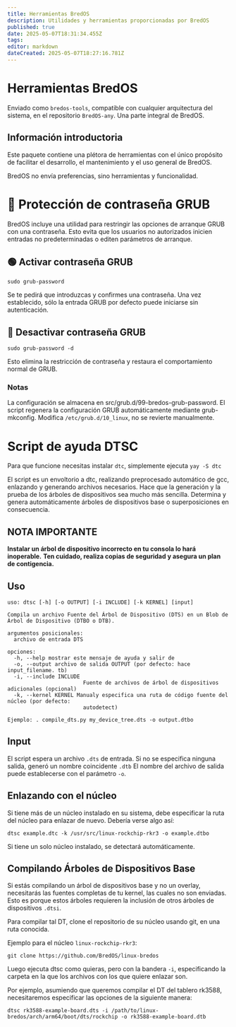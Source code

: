 ```yaml
---
title: Herramientas BredOS
description: Utilidades y herramientas proporcionadas por BredOS
published: true
date: 2025-05-07T18:31:34.455Z
tags:
editor: markdown
dateCreated: 2025-05-07T18:27:16.781Z
---
```


# Herramientas BredOS

Enviado como `bredos-tools`, compatible con cualquier arquitectura del sistema, en el repositorio `BredOS-any`.
Una parte integral de BredOS.

## Información introductoria

Este paquete contiene una plétora de herramientas con el único propósito de facilitar el desarrollo, el mantenimiento y el uso general de BredOS.

BredOS no envía preferencias, sino herramientas y funcionalidad.

# 🔐 Protección de contraseña GRUB

BredOS incluye una utilidad para restringir las opciones de arranque GRUB con una contraseña.
Esto evita que los usuarios no autorizados inicien entradas no predeterminadas o editen parámetros de arranque.

## 🟢 Activar contraseña GRUB

```
sudo grub-password
```

Se te pedirá que introduzcas y confirmes una contraseña.
Una vez establecido, sólo la entrada GRUB por defecto puede iniciarse sin autenticación.

## 🔴 Desactivar contraseña GRUB

```
sudo grub-password -d
```

Esto elimina la restricción de contraseña y restaura el comportamiento normal de GRUB.

### Notas

La configuración se almacena en src/grub.d/99-bredos-grub-password.
El script regenera la configuración GRUB automáticamente mediante grub-mkconfig.
Modifica `/etc/grub.d/10_linux`, no se revierte manualmente.

# Script de ayuda DTSC

Para que funcione necesitas instalar `dtc`, simplemente ejecuta `yay -S dtc`

El script es un envoltorio a dtc, realizando preprocesado automático de gcc, enlazando y generando archivos necesarios.
Hace que la generación y la prueba de los árboles de dispositivos sea mucho más sencilla.
Determina y genera automáticamente árboles de dispositivos base o superposiciones en consecuencia.

## NOTA IMPORTANTE

**Instalar un árbol de dispositivo incorrecto en tu consola lo hará inoperable.**
**Ten cuidado, realiza copias de seguridad y asegura un plan de contigencia.**

## Uso

```
uso: dtsc [-h] [-o OUTPUT] [-i INCLUDE] [-k KERNEL] [input]

Compila un archivo Fuente del Árbol de Dispositivo (DTS) en un Blob de Árbol de Dispositivo (DTBO o DTB).

argumentos posicionales:
  archivo de entrada DTS

opciones:
  -h, --help mostrar este mensaje de ayuda y salir de
  -o, --output archivo de salida OUTPUT (por defecto: hace input_filename. tb)
  -i, --include INCLUDE
                        Fuente de archivos de árbol de dispositivos adicionales (opcional)
  -k, --kernel KERNEL Manualy especifica una ruta de código fuente del núcleo (por defecto:
                        autodetect)

Ejemplo: . compile_dts.py my_device_tree.dts -o output.dtbo
```

## Input

El script espera un archivo `.dts` de entrada. Si no se especifica ninguna salida, generó un nombre coincidente `.dtb`
El nombre del archivo de salida puede establecerse con el parámetro `-o`.

## Enlazando con el núcleo

Si tiene más de un núcleo instalado en su sistema, debe especificar la ruta del núcleo para enlazar de nuevo.
Debería verse algo así:

```
dtsc example.dtc -k /usr/src/linux-rockchip-rkr3 -o example.dtbo
```

Si tiene un solo núcleo instalado, se detectará automáticamente.

## Compilando Árboles de Dispositivos Base

Si estás compilando un árbol de dispositivos base y no un overlay, necesitarás las fuentes completas de tu kernel, las cuales no son enviadas.
Esto es porque estos árboles requieren la inclusión de otros árboles de dispositivos `.dtsi`.

Para compilar tal DT, clone el repositorio de su núcleo usando git, en una ruta conocida.

Ejemplo para el núcleo `linux-rockchip-rkr3`:

```
git clone https://github.com/BredOS/linux-bredos
```

Luego ejecuta dtsc como quieras, pero con la bandera `-i`, especificando la carpeta en la que los archivos con los que quiere enlazar son.

Por ejemplo, asumiendo que queremos compilar el DT del tablero rk3588, necesitaremos especificar las opciones de la siguiente manera:

```
dtsc rk3588-example-board.dts -i /path/to/linux-bredos/arch/arm64/boot/dts/rockchip -o rk3588-example-board.dtb
```